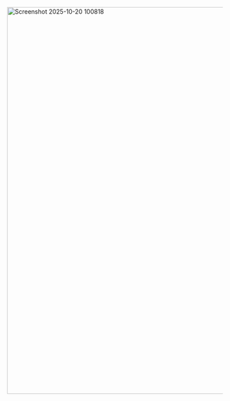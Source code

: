 <img width="1919" height="903" alt="Screenshot 2025-10-20 100818" src="https://github.com/user-attachments/assets/58a47dc7-7d06-40e2-80e9-cb9c66f044d1" />
